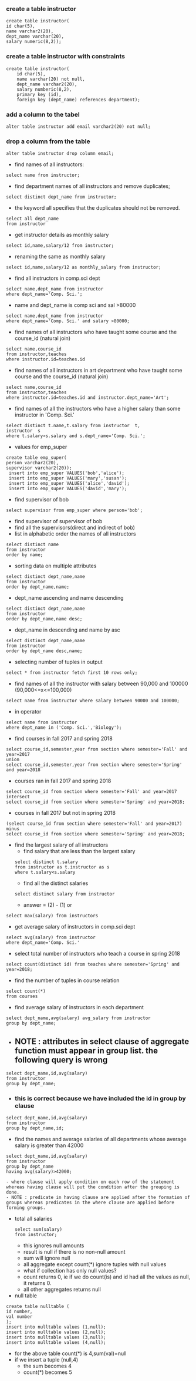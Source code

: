 ### create a table instructor
```
create table instructor(
id char(5),
name varchar2(20),
dept_name varchar(20),
salary numeric(8,2));
```

### create a table instructor with constraints
```
create table instructor(
    id char(5),
    name varchar(20) not null,
    dept_name varchar2(20),
    salary numberic(8,2),
    primary key (id),
    foreign key (dept_name) references department);
```

### add a column to the tabel
```
alter table instructor add email varchar2(20) not null;
```

### drop a column from  the table
```
alter table instructor drop column email;
```
- find names of all instructors:
```
select name from instructor;
```
- find department names  of all instructors and remove duplicates;
```
select distinct dept_name from instructor;
```
- the keyword all specifies that the duplicates should not be removed.
```
select all dept_name
from instructor
```
- get instructor details as monthly salary
```
select id,name,salary/12 from instructor;
```
- renaming the same as monthly salary
```
select id,name,salary/12 as monthly_salary from instructor;
```
- find all instructors in comp.sci dept
```
select name,dept_name from instructor
where dept_name='Comp. Sci.';
```
- name and dept_name is comp sci and sal >80000
```
select name,dept_name from instructor
where dept_name='Comp. Sci.' and salary >80000; 
```
- find names of all instructors who have taught some course and the course_id (natural join)
```
select name,course_id
from instructor,teaches
where instructor.id=teaches.id
```
- find names of all instructors in art department who have taught some course and the course_id (natural join)
```
select name,course_id
from instructor,teaches
where instructor.id=teaches.id and instructor.dept_name='Art';
```
- find names of all the instructors who have a higher salary than some instructor in 'Comp. Sci.'
```
select distinct t.name,t.salary from instructor  t,
instructor  s
where t.salary>s.salary and s.dept_name='Comp. Sci.';
```
- values for emp_super
```
create table emp_super(
person varchar2(20),
supervisor varchar2(20));
 insert into emp_super VALUES('bob','alice');
 insert into emp_super VALUES('mary','susan');
 insert into emp_super VALUES('alice','david');
 insert into emp_super VALUES('david','mary');
 ```
 - find supervisor of bob
 ```
select supervisor from emp_super where person='bob';
```
- find supervisor of supervisor of bob
- find all the supervisors(direct and indirect of bob)
- list in alphabetic order the names of all instructors
```
select distinct name
from instructor
order by name;
```
- sorting data on multiple attributes
```
select distinct dept_name,name
from instructor
order by dept_name,name;
```
- dept_name ascending and name descending
```
select distinct dept_name,name
from instructor
order by dept_name,name desc;
```
- dept_name in descending and name by asc 
```
select distinct dept_name,name
from instructor
order by dept_name desc,name;
```
- selecting number of tuples in output
```
select * from instructor fetch first 10 rows only;
```
- find names of all the instructor with salary between 90,000 and 100000
(90,000<=x<=100,000)
```
select name from instructor where salary between 90000 and 100000;
```
- in operator
```
select name from instructor 
where dept_name in ('Comp. Sci.','Biology');
```
- find courses in fall 2017 and spring 2018
```
select course_id,semester,year from section where semester='Fall' and year=2017
union
select course_id,semester,year from section where semester='Spring' and year=2018
```
- courses ran in fall 2017 and spring 2018 
```
select course_id from section where semester='Fall' and year=2017
intersect
select course_id from section where semester='Spring' and year=2018;
```
- courses in fall 2017 but not in spring 2018
```
(select course_id from section where semester='Fall' and year=2017)
minus
select course_id from section where semester='Spring' and year=2018;
```
- find the largest salary of all instructors
    - find salary that are less than the largest salary
    ```
    select distinct t.salary
    from instructor as t.instructor as s
    where t.salary<s.salary
    ```
    - find all the distinct salaries
    ```
    select distinct salary from instructor
    ```
    - answer = (2) - (1)
   or  
```
select max(salary) from instructors
```
- get average salary of instructors in comp.sci dept
```
select avg(salary) from instructor
where dept_name='Comp. Sci.'
```
- select total number of instructors who teach a course in spring 2018
```
select count(distinct id) from teaches where semester='Spring' and year=2018;
```
- find the number of tuples in course relation
```
select count(*)
from courses
```
- find average salary of instructors in each department
```
select dept_name,avg(salary) avg_salary from instructor
group by dept_name; 
```
- ## NOTE : attributes in select clause of aggregate function must appear in group list. the following query is wrong
```
select dept_name,id,avg(salary)
from instructor
group by dept_name;
```
- ### this is correct because we have included the id in group by clause
```
select dept_name,id,avg(salary)
from instructor
group by dept_name,id;
```
- find the names and average salaries of all departments whose average salary is greater than 42000
```
select dept_name,id,avg(salary)
from instructor
group by dept_name
having avg(salary)>42000;
```
    - where clause will apply condition on each row of the statement
    whereas having clause will put the condition after the grouping is done.
    - NOTE : predicate in having clause are applied after the formation of groups whereas predicates in the where clause are applied before forming groups.

- total all salaries
    ```
    select sum(salary)
    from instructor;
    ```
    - this ignores null amounts
    - result is null if there is no non-null amount
    - sum will ignore null
    - all aggregate except count(*) ignore tuples with null values
    - what if collection has only null values?
    - count returns 0, ie if we do count(is) and id had all the values as null, it returns 0.
    - all other aggregates returns null
- null table
```
create table nulltable (
id number,
val number
);
insert into nulltable values (1,null);
insert into nulltable values (2,null);
insert into nulltable values (3,null);
insert into nulltable values (4,null);
```
- for the above table count(*) is 4,sum(val)=null
- if we insert a tuple (null,4)
    - the sum becomes 4
    - count(*) becomes 5